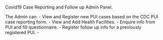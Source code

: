 Covid19 Case Reporting and Follow up Admin Panel.

The Admin can:
    - View and Register new PUI cases based on the CDC PUI case reporting form.
    - View and Add Health Facilities.
    - Enquire info from PUI and fill questionnaire.
    - Register follow up info for a previously registered PUI.
    -
